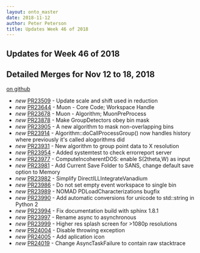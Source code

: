 ```yaml
---
layout: onto_master
date: 2018-11-12
author: Peter Peterson
title: Updates Week 46 of 2018
---
```

Updates for Week 46 of 2018
---------------------------

Detailed Merges for Nov 12 to 18, 2018
--------------------------------------
[on github](https://github.com/mantidproject/mantid/pulls?q=is%3Apr+merged%3A2018-11-13..2018-11-18)

* *new* [PR23509](https://github.com/mantidproject/mantid/pull/23509) - Update scale and shift used in reduction
* *new* [PR23644](https://github.com/mantidproject/mantid/pull/23644) - Muon - Core Code; Workspace Handle
* *new* [PR23678](https://github.com/mantidproject/mantid/pull/23678) - Muon - Algorithm; MuonPreProcess
* *new* [PR23878](https://github.com/mantidproject/mantid/pull/23878) - Make GroupDetectors obey bin mask
* *new* [PR23905](https://github.com/mantidproject/mantid/pull/23905) - A new algorithm to mask non-overlapping bins
* *new* [PR23914](https://github.com/mantidproject/mantid/pull/23914) - Algorithm::doCallProcessGroup() now handles history where previously it's called alogorithms did
* *new* [PR23931](https://github.com/mantidproject/mantid/pull/23931) - New algorithm to group point data to X resolution
* *new* [PR23954](https://github.com/mantidproject/mantid/pull/23954) - Added systemtest to check errorreport server
* *new* [PR23977](https://github.com/mantidproject/mantid/pull/23977) - ComputeIncoherentDOS: enable S(2theta,W) as input
* *new* [PR23981](https://github.com/mantidproject/mantid/pull/23981) - Add Current Save Folder to SANS, change default save option to Memory
* *new* [PR23982](https://github.com/mantidproject/mantid/pull/23982) - Simplify DirectILLIntegrateVanadium
* *new* [PR23986](https://github.com/mantidproject/mantid/pull/23986) - Do not set empty event workspace to single bin
* *new* [PR23989](https://github.com/mantidproject/mantid/pull/23989) - NOMAD PDLoadCharacterizations bugfix
* *new* [PR23990](https://github.com/mantidproject/mantid/pull/23990) - Add automatic conversions for unicode to std::string in Python 2
* *new* [PR23994](https://github.com/mantidproject/mantid/pull/23994) - Fix documentation build with sphinx 1.8.1
* *new* [PR23997](https://github.com/mantidproject/mantid/pull/23997) - Rename async to asynchronous
* *new* [PR23999](https://github.com/mantidproject/mantid/pull/23999) - Higher res splash screen for >1080p resolutions
* *new* [PR24004](https://github.com/mantidproject/mantid/pull/24004) - Disable throwing exception
* *new* [PR24005](https://github.com/mantidproject/mantid/pull/24005) - Add aplication icon
* *new* [PR24019](https://github.com/mantidproject/mantid/pull/24019) - Change AsyncTaskFailure to contain raw stacktrace
